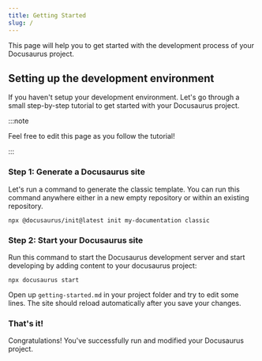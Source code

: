 ```yaml
---
title: Getting Started 
slug: /
---
```


This page will help you to get started with the development process of your Docusaurus project.

## Setting up the development environment

If you haven't setup your development environment. Let's go through a small step-by-step tutorial to get started with your Docusaurus project.

:::note

Feel free to edit this page as you follow the tutorial!

:::

### Step 1:  Generate a Docusaurus site

Let's run a command to generate the classic template. You can run this command anywhere either in a new empty repository or within an existing repository.

```shell
npx @docusaurus/init@latest init my-documentation classic
```

### Step 2: Start your Docusaurus site

Run this command to start the Docusaurus development server and start developing by adding content to your docusaurus project: 

```shell
npx docusaurus start
```

Open up `getting-started.md` in your project folder and try to edit some lines. The site should reload automatically after you save your changes.

### That's it!

Congratulations! You've successfully run and modified your Docusaurus project.


